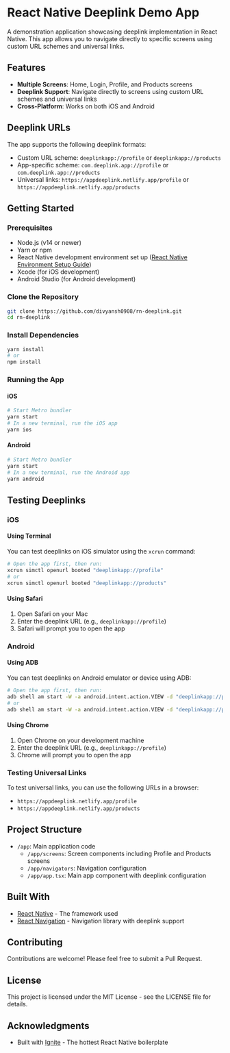 # React Native Deeplink Demo App

A demonstration application showcasing deeplink implementation in React Native. This app allows you to navigate directly to specific screens using custom URL schemes and universal links.

## Features

- **Multiple Screens**: Home, Login, Profile, and Products screens
- **Deeplink Support**: Navigate directly to screens using custom URL schemes and universal links
- **Cross-Platform**: Works on both iOS and Android

## Deeplink URLs

The app supports the following deeplink formats:

- Custom URL scheme: `deeplinkapp://profile` or `deeplinkapp://products`
- App-specific scheme: `com.deeplink.app://profile` or `com.deeplink.app://products`
- Universal links: `https://appdeeplink.netlify.app/profile` or `https://appdeeplink.netlify.app/products`

## Getting Started

### Prerequisites

- Node.js (v14 or newer)
- Yarn or npm
- React Native development environment set up ([React Native Environment Setup Guide](https://reactnative.dev/docs/environment-setup))
- Xcode (for iOS development)
- Android Studio (for Android development)

### Clone the Repository

```bash
git clone https://github.com/divyansh0908/rn-deeplink.git
cd rn-deeplink
```

### Install Dependencies

```bash
yarn install
# or
npm install
```

### Running the App

#### iOS

```bash
# Start Metro bundler
yarn start
# In a new terminal, run the iOS app
yarn ios
```

#### Android

```bash
# Start Metro bundler
yarn start
# In a new terminal, run the Android app
yarn android
```

## Testing Deeplinks

### iOS

#### Using Terminal

You can test deeplinks on iOS simulator using the `xcrun` command:

```bash
# Open the app first, then run:
xcrun simctl openurl booted "deeplinkapp://profile"
# or
xcrun simctl openurl booted "deeplinkapp://products"
```

#### Using Safari

1. Open Safari on your Mac
2. Enter the deeplink URL (e.g., `deeplinkapp://profile`)
3. Safari will prompt you to open the app

### Android

#### Using ADB

You can test deeplinks on Android emulator or device using ADB:

```bash
# Open the app first, then run:
adb shell am start -W -a android.intent.action.VIEW -d "deeplinkapp://profile" com.deeplink.app
# or
adb shell am start -W -a android.intent.action.VIEW -d "deeplinkapp://products" com.deeplink.app
```

#### Using Chrome

1. Open Chrome on your development machine
2. Enter the deeplink URL (e.g., `deeplinkapp://profile`)
3. Chrome will prompt you to open the app

### Testing Universal Links

To test universal links, you can use the following URLs in a browser:

- `https://appdeeplink.netlify.app/profile`
- `https://appdeeplink.netlify.app/products`

## Project Structure

- `/app`: Main application code
  - `/app/screens`: Screen components including Profile and Products screens
  - `/app/navigators`: Navigation configuration
  - `/app/app.tsx`: Main app component with deeplink configuration

## Built With

- [React Native](https://reactnative.dev/) - The framework used
- [React Navigation](https://reactnavigation.org/) - Navigation library with deeplink support

## Contributing

Contributions are welcome! Please feel free to submit a Pull Request.

## License

This project is licensed under the MIT License - see the LICENSE file for details.

## Acknowledgments

- Built with [Ignite](https://github.com/infinitered/ignite) - The hottest React Native boilerplate
